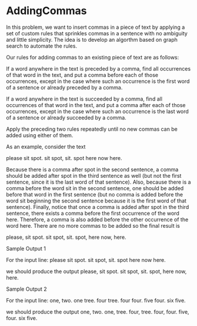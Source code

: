 # AddingCommas
In this problem, we want to insert commas in a piece of text by applying a set of custom rules that sprinkles commas in a sentence with no ambiguity and little simplicity. The idea is to develop an algorthm based on graph search to automate the rules.

Our rules for adding commas to an existing piece of text are as follows:

  If a word anywhere in the text is preceded by a comma, find all occurrences of that word in the text, and put a comma before each of those occurrences, except in the case where such an occurrence is the first word of a sentence or already preceded by a comma.

  If a word anywhere in the text is succeeded by a comma, find all occurrences of that word in the text, and put a comma after each of those occurrences, except in the case where such an occurrence is the last word of a sentence or already succeeded by a comma.

  Apply the preceding two rules repeatedly until no new commas can be added using either of them.


As an example, consider the text

please sit spot. sit spot, sit. spot here now here.

Because there is a comma after spot in the second sentence, a comma should be added after spot in the third sentence as well (but not the first sentence, since it is the last word of that sentence). Also, because there is a comma before the word sit in the second sentence, one should be added before that word in the first sentence (but no comma is added before the word sit beginning the second sentence because it is the first word of that sentence). Finally, notice that once a comma is added after spot in the third sentence, there exists a comma before the first occurrence of the word here. Therefore, a comma is also added before the other occurrence of the word here. There are no more commas to be added so the final result is

please, sit spot. sit spot, sit. spot, here now, here.


Sample Output 1

For the input line:
please sit spot. sit spot, sit. spot here now here.

we should produce the output
please, sit spot. sit spot, sit. spot, here now, here.


Sample Output 2

For the input line:
one, two. one tree. four tree. four four. five four. six five.

we should produce the output
one, two. one, tree. four, tree. four, four. five, four. six five.
